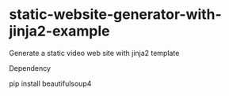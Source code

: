 # static-website-generator-with-jinja2-example
Generate a static video web site with jinja2 template

Dependency

pip install beautifulsoup4
